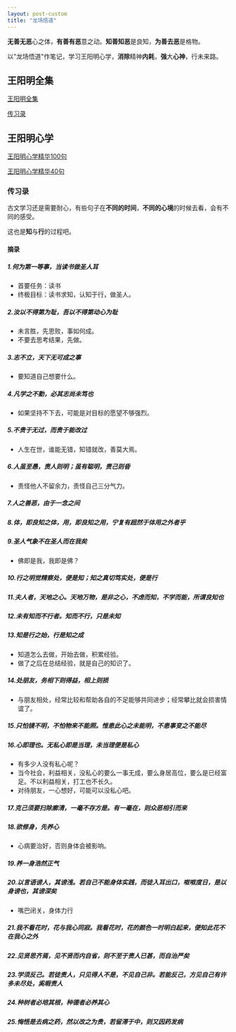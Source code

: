 ```yaml
---
layout: post-custom
title: "龙场悟道"
---
```


**无善无恶**心之体，**有善有恶**意之动。**知善知恶**是良知，**为善去恶**是格物。

以"龙场悟道"作笔记，学习王阳明心学，**消除**精神**内耗**，**强**大**心神**，行未来路。

## 王阳明全集

[王阳明全集](https://weread.qq.com/web/reader/f2632e705d14aaf2659ee88)

[传习录](https://weread.qq.com/web/reader/714327705d07ed714a233c7k341323f021e34173cb3824c)

## 王阳明心学
[王阳明心学精华100句](https://mp.weixin.qq.com/s?__biz=MzIwNzc2OTkzOA==&mid=2247561719&idx=2&sn=f644ccce011c8227694c0ce4cf28a450&chksm=964a3d7648b05603fe631d103d371c29dda78a55a57b7b4eded3f7a07346286fe5c42ff8f319&scene=27)

[王阳明心学精华40句](https://www.sohu.com/a/476270227_120903363)

### 传习录
古文学习还是需要耐心，有些句子在**不同的时间**，**不同的心境**的时候去看，会有不同的感受。

这也是**知**与**行**的过程吧。

#### 摘录

##### 1.何为第一等事，当读书做圣人耳
- 首要任务：读书
- 终极目标：读书求知，认知于行，做圣人。
   
##### 2.汝以不得第为耻，吾以不得第动心为耻
- 未言胜，先思败，事如何成。
- 不要去思考结果，先做。
  
##### 3.志不立，天下无可成之事
- 要知道自己想要什么。

##### 4.凡学之不勤，必其志尚未笃也
- 如果坚持不下去，可能是对目标的愿望不够强烈。

##### 5.不贵于无过，而贵于能改过
- 人生在世，谁能无错，知错就改，善莫大焉。

##### 6.人虽至愚，责人则明；虽有聪明，责己则昏
- 责怪他人不留余力，责怪自己三分气力。

##### 7.人之善恶，由于一念之间

##### 8.体，即良知之体，用，即良知之用，宁复有超然于体用之外者乎

##### 9.圣人气象不在圣人而在我矣
- 佛即是我，我即是佛？

##### 10.行之明觉精察处，便是知；知之真切笃实处，便是行

##### 11.夫人者，天地之心。天地万物，是非之心，不虑而知，不学而能，所谓良知也

##### 12.未有知而不行者。知而不行，只是未知

##### 13.知是行之始，行是知之成
- 知道怎么去做，开始去做，积累经验。
- 做了之后在总结经验，就是自己的知识了。

##### 14.处朋友，务相下则得益，相上则损
- 与朋友相处，经常比较和帮助各自的不足能够共同进步；经常攀比就会损害情谊了。

##### 15.只怕镜不明，不怕物来不能照。惟患此心之未能明，不患事变之不能尽

##### 16.心即理也。无私心即是当理，未当理便是私心
- 有多少人没有私心呢？
- 当今社会，利益相关，没私心的要么一事无成，要么身居高位，要么是已经富足。不以利益相关，打工也不长久。
- 对待朋友，一心想好，可能可以没私心吧。

##### 17.克己须要扫除廓清，一毫不存方是。有一毫在，则众恶相引而来

##### 18.欲修身，先养心
- 心病要治好，否则身体会被影响。

##### 19.养一身浩然正气

##### 20.以言语谤人，其谤浅。若自己不能身体实践，而徒入耳出口，呶呶度日，是以身谤也，其谤深矣
- 嘴巴闭关，身体力行

##### 21.我不看花时，花与我心同寂。我看花时，花的颜色一时明白起来，便知此花不在我心之外

##### 22.见贤思齐焉，见不贤而内自省，则不至于责人已甚，而自治严矣

##### 23.学须反己。若徒责人，只见得人不是，不见自己非。若能反己，方见自己有许多未尽处，奚暇责人

##### 24.种树者必培其根，种德者必养其心

##### 25.悔悟是去病之药，然以改之为贵，若留滞于中，则又因药发病


